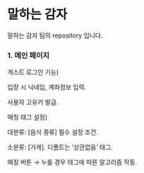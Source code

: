 # 말하는 감자
말하는 감자 팀의 repository 입니다. 

### 1. 메인 페이지
게스트 로그인 기능)

입장 시 닉네임, 계좌정보 입력.

사용자 고유키 발급.


매칭 태그 설정)

대분류: [음식 종류] 필수 설정 조건.

소분류: [가게]. 디폴트는 ‘상관없음’ 태그.

매칭 버튼 → 누를 경우 태그에 따른 알고리즘 작동.
